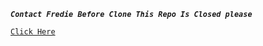 ***`Contact Fredie Before Clone This Repo Is Closed please`***

[`Click Here`](https://wa.me/255752593977)
